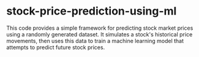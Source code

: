 # stock-price-prediction-using-ml
This code provides a simple framework for predicting stock market prices using a randomly generated dataset. It simulates a stock's historical price movements, then uses this data to train a machine learning model that attempts to predict future stock prices. 
